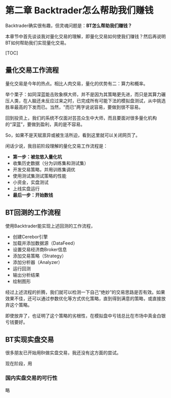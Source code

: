 # 第二章 Backtrader怎么帮助我们赚钱

Backtrader确实很有趣，但灵魂问题是：**BT怎么帮助我们赚钱？**

本章节中首先谈谈我对量化交易的理解，即量化交易如何使我们赚钱？然后再说明BT如何帮助我们实现量化交易。

[TOC]

## 量化交易工作流程

量化交易是今年的热点。相比人肉交易，量化的优势有二：算力和概率。

举个栗子：如同深蓝能击败象棋大师，并不是因为其策略更先进，而只是其算力碾压人类，在人脑还未反应过来之时，已完成所有可能下法的模拟盘测试，从中挑选胜率最高的下发而已。当然，"而已"两字说说容易，要做到很不容易。

回到投资上，我们的系统不仅面对芸芸众生中大师，而且要面对很多量化机构的“深蓝”，要做到盈利，真的是不容易。

So，如果不是天赋禀异或被生活所迫，看到这里就可以关闭网页了。

闲话少说，我目前阶段理解的量化交易工作流程是：

- **第一步：被忽悠入量化坑**
- 收集历史数据（分为训练集和测试集）
- 开发交易策略，并用训练集调优
- 使用测试集测试策略的性能
- 小资金，实盘测试
- 上线实盘运行
- **最后一步：开始数钱**

## BT回测的工作流程

使用Backtrader能实现上述回测的工作流程，

- 创建Cerebor引擎
- 加载并添加数据源（DataFeed）
- 设置交易经济商Broker信息
- 添加交易策略（Strategy）
- 添加分析器（Analyzer）
- 运行回测
- 输出分析结果
- 绘制图形

经过上述流程的折腾，我们就可以检测一下自己“绝妙”的交易思路是否有效。如果效果不佳，还可以通过参数优化等方式优化策略，直到得到满意的策略，或直接放弃这个策略。

即使放弃了，也证明了这个策略的劣根性，在模拟盘中亏钱总比在市场中真金白银亏钱要好。

## BT实现实盘交易

很多朋友已开始用Bt做实盘交易，我还没有这方面的尝试。

现在阶段，用

### 国内实盘交易的可行性

略
